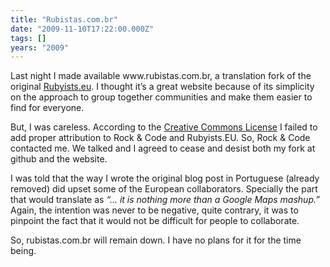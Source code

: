 ```yaml
---
title: "Rubistas.com.br"
date: "2009-11-10T17:22:00.000Z"
tags: []
years: "2009"
---
```


<p></p>
<p></p>
<p>Last night I made available www.rubistas.com.br, a translation fork of the original <a href="https://rubyists.eu">Rubyists.eu</a>. I thought it’s a great website because of its simplicity on the approach to group together communities and make them easier to find for everyone.</p>
<p>But, I was careless. According to the <a href="https://creativecommons.org/licenses/by-nc-sa/3.0/">Creative Commons License</a> I failed to add proper attribution to Rock &amp; Code and Rubyists.EU. So, Rock &amp; Code contacted me. We talked and I agreed to cease and desist both my fork at github and the website.</p>
<p>I was told that the way I wrote the original blog post in Portuguese (already removed) did upset some of the European collaborators. Specially the part that would translate as <em>“… it is nothing more than a Google Maps mashup.”</em> Again, the intention was never to be negative, quite contrary, it was to pinpoint the fact that it would not be difficult for people to collaborate.</p>
<p>So, rubistas.com.br will remain down. I have no plans for it for the time being.</p>
<p></p>